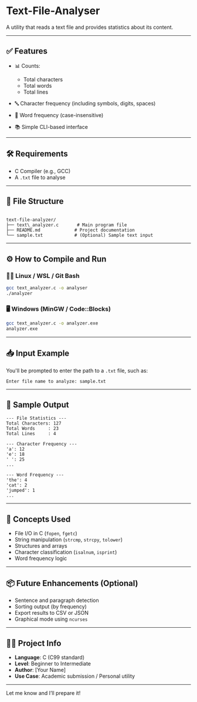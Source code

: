 # Text-File-Analyser
A utility that reads a text file and provides statistics about its content.

---

## ✅ Features

- 📊 Counts:
  - Total characters
  - Total words
  - Total lines

- 🔤 Character frequency (including symbols, digits, spaces)

- 📝 Word frequency (case-insensitive)

- 📚 Simple CLI-based interface

---

## 🛠 Requirements

- C Compiler (e.g., GCC)
- A `.txt` file to analyse

---

## 📂 File Structure

```

text-file-analyzer/
├── text\_analyzer.c       # Main program file
├── README.md             # Project documentation
└── sample.txt            # (Optional) Sample text input

````

---

## ⚙️ How to Compile and Run

### 🧑‍💻 Linux / WSL / Git Bash

```bash
gcc text_analyzer.c -o analyser
./analyzer
````

### 🖥️ Windows (MinGW / Code::Blocks)

```bash
gcc text_analyzer.c -o analyzer.exe
analyzer.exe
```

---

## 📥 Input Example

You'll be prompted to enter the path to a `.txt` file, such as:

```
Enter file name to analyze: sample.txt
```

---

## 📌 Sample Output

```
--- File Statistics ---
Total Characters: 127
Total Words     : 23
Total Lines     : 4

--- Character Frequency ---
'a': 12
'e': 18
' ': 25
...

--- Word Frequency ---
'the': 4
'cat': 2
'jumped': 1
...
```

---

## 🧠 Concepts Used

* File I/O in C (`fopen`, `fgetc`)
* String manipulation (`strcmp`, `strcpy`, `tolower`)
* Structures and arrays
* Character classification (`isalnum`, `isprint`)
* Word frequency logic

---

## 📦 Future Enhancements (Optional)

* Sentence and paragraph detection
* Sorting output (by frequency)
* Export results to CSV or JSON
* Graphical mode using `ncurses`

---

## 👨‍🎓 Project Info

* **Language**: C (C99 standard)
* **Level**: Beginner to Intermediate
* **Author**: \[Your Name]
* **Use Case**: Academic submission / Personal utility

---

Let me know and I’ll prepare it!
```
